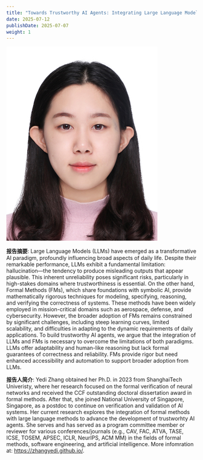 ```yaml
---
title: "Towards Trustworthy AI Agents: Integrating Large Language Models with Formal Methods"
date: 2025-07-12
publishDate: 2025-07-07
weight: 1
---
```


![photo](photo.jpg)

**报告摘要**: Large Language Models (LLMs) have emerged as a transformative AI paradigm, profoundly influencing broad aspects of daily life. Despite their remarkable performance, LLMs exhibit a fundamental limitation: hallucination—the tendency to produce misleading outputs that appear plausible. This inherent unreliability poses significant risks, particularly in high-stakes domains where trustworthiness is essential. On the other hand, Formal Methods (FMs), which share foundations with symbolic AI, provide mathematically rigorous techniques for modeling, specifying, reasoning, and verifying the correctness of systems. These methods have been widely employed in mission-critical domains such as aerospace, defense, and cybersecurity. However, the broader adoption of FMs remains constrained by significant challenges, including steep learning curves, limited scalability, and difficulties in adapting to the dynamic requirements of daily applications. To build trustworthy AI agents, we argue that the integration of LLMs and FMs is necessary to overcome the limitations of both paradigms. LLMs offer adaptability and human-like reasoning but lack formal guarantees of correctness and reliability. FMs provide rigor but need enhanced accessibility and automation to support broader adoption from LLMs.

**报告人简介**: Yedi Zhang obtained her Ph.D. in 2023 from ShanghaiTech Univeristy, where her research focused on the formal verification of neural networks and received the CCF outstanding doctoral dissertation award in formal methods. After that, she joined National University of Singapore, Singapore, as a postdoc to continue on verification and validation of AI systems. Her current research explores the integration of formal methods with large language methods to advance the development of trustworhty AI agents. She serves and has served as a program committee member or reviewer for various conferences/journals (e.g., CAV, FAC, ATVA, TASE, ICSE, TOSEM, APSEC, ICLR, NeurIPS, ACM MM) in the fields of formal methods, software engineering, and artificial intelligence. More infomration at: https://zhangyedi.github.io/. 

<!--more-->
